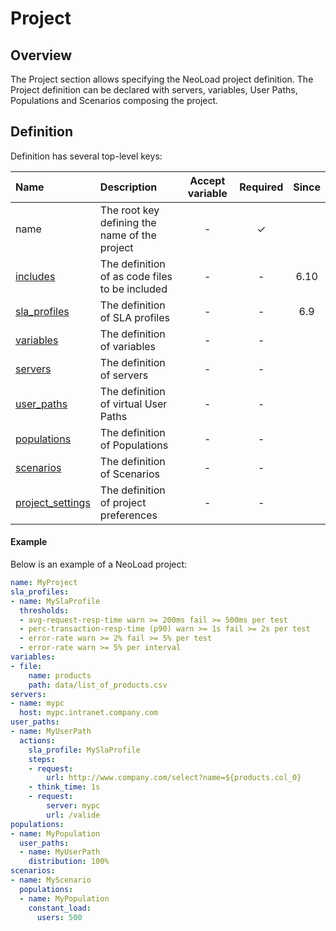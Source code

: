 # Project

## Overview

The Project section allows specifying the NeoLoad project definition.
The Project definition can be declared with servers, variables, User Paths, Populations and Scenarios composing the project.

## Definition

Definition has several top-level keys:

| Name                           | Description                                    | Accept variable | Required | Since |
|:------------------------------ |:---------------------------------------------- |:---------------:|:--------:|:-----:|
| name                           | The root key defining the name of the project  | -               | &#x2713; |       |
| [includes](include.md)         | The definition of as code files to be included | -               | -        | 6.10  |
| [sla_profiles](sla-profile.md) | The definition of SLA profiles                 | -               | -        | 6.9   |
| [variables](variables.md)      | The definition of variables                    | -               | -        |       |
| [servers](server.md)           | The definition of servers                      | -               | -        |       |
| [user_paths](user-paths.md)    | The definition of virtual User Paths           | -               | -        |       |
| [populations](population.md)   | The definition of Populations                  | -               | -        |       |
| [scenarios](scenario.md)       | The definition of Scenarios                    | -               | -        |       |
| [project_settings](project_settings.md) | The definition of project preferences | -               | -        |       |

#### Example
Below is an example of a NeoLoad project:

```yaml
name: MyProject
sla_profiles:
- name: MySlaProfile
  thresholds:
  - avg-request-resp-time warn >= 200ms fail >= 500ms per test
  - perc-transaction-resp-time (p90) warn >= 1s fail >= 2s per test
  - error-rate warn >= 2% fail >= 5% per test
  - error-rate warn >= 5% per interval
variables:
- file:
    name: products
    path: data/list_of_products.csv
servers:
- name: mypc
  host: mypc.intranet.company.com
user_paths:
- name: MyUserPath
  actions:
    sla_profile: MySlaProfile
    steps:
    - request:
        url: http://www.company.com/select?name=${products.col_0}
    - think_time: 1s
    - request:
        server: mypc
        url: /valide
populations:
- name: MyPopulation
  user_paths:
  - name: MyUserPath
    distribution: 100%
scenarios:
- name: MyScenario
  populations:
  - name: MyPopulation
    constant_load:
      users: 500
```
